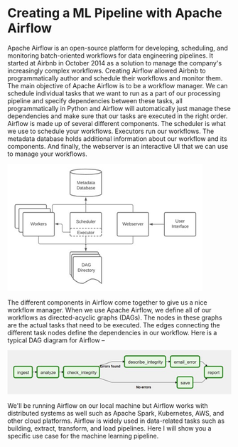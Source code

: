 # Creating a ML Pipeline with Apache Airflow
Apache Airflow is an open-source platform for developing, scheduling, and monitoring batch-oriented workflows for data engineering pipelines. It started at Airbnb in October 2014 as a solution to manage the company's increasingly complex workflows. Creating Airflow allowed Airbnb to programmatically author and schedule their workflows and monitor them. The main objective of Apache Airflow is to be a workflow manager. We can schedule individual tasks that we want to run as a part of our processing pipeline and specify dependencies between these tasks, all programmatically in Python and Airflow will automatically just manage these dependencies and make sure that our tasks are executed in the right order. 
Airflow is made up of several different components. The scheduler is what we use to schedule your workflows. Executors run our workflows. The metadata database holds additional information about our workflow and its components. And finally, the webserver is an interactive UI that we can use to manage your workflows. 

![Airflow Architechture](images/Airflow_Arch.jpg?raw=true)


The different components in Airflow come together to give us a nice workflow manager. When we use Apache Airflow, we define all of our workflows as directed-acyclic graphs (DAGs). The nodes in these graphs are the actual tasks that need to be executed. The edges connecting the different task nodes define the dependencies in our workflow. Here is a typical DAG diagram for Airflow –

![Sample DAG](images/Sample_Airflow_Dag.jpg?raw=true)

We'll be running Airflow on our local machine but Airflow works with distributed systems as well such as Apache Spark, Kubernetes, AWS, and other cloud platforms.  Airflow is widely used in data-related tasks such as building, extract, transform, and load pipelines. Here I will show you a specific use case for the machine learning pipeline.

